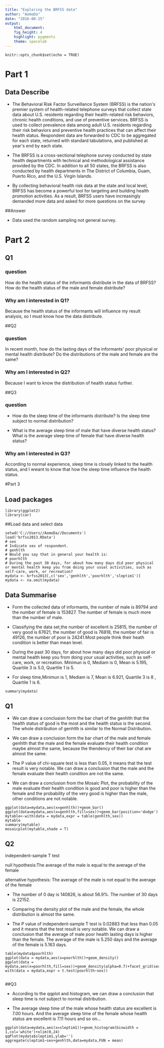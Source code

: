 ```yaml
---
title: "Exploring the BRFSS data"
author: "AomoDa"
date: "2016-08-25"
output: 
    html_document:
    fig_height: 4
    highlight: pygments
    theme: spacelab
---
```


```{r setup, include=FALSE}
knitr::opts_chunk$set(echo = TRUE)
```

 
# Part 1
## Data  Describe

 * The Behavioral Risk Factor Surveillance System (BRFSS) is the nation's premier system of health-related telephone surveys that collect state data about U.S. residents regarding their health-related risk behaviors, chronic health conditions, and use of preventive services. BRFSS is used to collect prevalence data among adult U.S. residents regarding their risk behaviors and preventive health practices that can affect their health status. Respondent data are forwarded to CDC to be aggregated for each state, returned with standard tabulations, and published at year's end by each state.
 
 * The BRFSS is a cross-sectional telephone survey conducted by state health departments with technical and methodological assistance provided by the CDC. In addition to all 50 states, the BRFSS is also conducted by health departments in The District of Columbia, Guam, Puerto Rico, and the U.S. Virgin Islands.
 
  * By collecting behavioral health risk data at the state and local level, BRFSS has become a powerful tool for targeting and building health promotion activities. As a result, BRFSS users have increasingly demanded more data and asked for more questions on the survey

##Answer

 * Data used the random sampling not general survey.
 
# Part 2

## Q1

### question
How do the health status of the informants distribute in the data of BRFSS? How do the health status of the male and female distribute?

### Why am I interested in Q1? 
  
Because the health status of the informants will influence my result analysis, so I must know how the data distribute. 
   
##Q2 

### question
In recent month, how do the lasting days of the informants' poor physical or mental health distribute? Do the distributions of the male and female are the same?

### Why am I interested in Q2?

Because I want to know the distribution of health status further.


##Q3
    
### question

* How do the sleep time of the informants distribute? Is the sleep time subject to normal distribution?
   
* What is the average sleep time of male that have diverse health status?
What is the average sleep time of female that have diverse health status?
   

### Why am I interested in Q3?
  
According to normal experience, sleep time is closely linked to the health status, and I wwant to know that how the sleep time influence the health status.   
    
#Part 3

## Load packages

```{r load-packages, message = FALSE}
library(ggplot2)
library(car)
```

##Load data and select data
```{r}
setwd('C://Users//AomoDa//Documents')
load('brfss2013.RData')
# sex
# Indicate sex of respondent.
# genhlth
# Would you say that in general your health is:
# poorhlth
# During the past 30 days, for about how many days did poor physical or mental health keep you from doing your usual activities, such as self-care, work, or recreation?
mydata <- brfss2013[,c('sex','genhlth','poorhlth','sleptim1')]
mydata <- na.omit(mydata)
```

## Data Summarise
  
*  Form the collected data of informants, the number of male is 89794 and the number of female is 153827. The number of female is much more than the number of male.   
    
*  Classifying the data set,the number of excellent is 25815, the number of very good is 67621, the number of good is 76818, the number of fair is 49126, the number of poor is 24241.Most people think their heath condition is better than mean level. 
    
* During the past 30 days, for about how many days did poor physical or mental health keep you from doing your usual activities, such as self-care, work, or recreation. Minimun is 0, Mediam is 0, Mean is 5.195, Quartile 3 is 5.0, Quartile 1 is 5.

* For sleep time,Minimun is 1, Mediam is 7, Mean is 6.921, Quartile 3 is 8 , Quartile 1 is 6.

 
```{r}
summary(mydata)
```

## Q1

* We can draw a conclusion form the bar chart of the genhlth that the health status of good is the most and the health status is the second. The whole distribution of genhlth is similar to the Normal Distribution.  
     
* We can draw a conclusion form the bar chart of the male and female genhlth that the male and the female evaluate their health condition maybe almost the same, because the thendency of their bar chat are almost the same.

* The P value of chi-square test is less than 0.05, it means that the test result is very notable. We can draw a conclusion that the male and the female evaluate their health condition are not the same.  
     
* We can draw a conclusion from the Mosaic Plot, the probability of the male evaluate their health condition is good and poor is higher than the female and the probability of the very good is higher than the male, other  conditions are not notable.

```{r}
ggplot(data=mydata,aes(x=genhlth))+geom_bar()
ggplot(data=mydata,aes(x=genhlth,fill=sex))+geom_bar(position='dodge')
mytable<-with(data = mydata,expr = table(genhlth,sex))
mytable
summary(mytable)
mosaicplot(mytable,shade = T)

```

## Q2

independent-sample T test

null hypothesis:The average of the male is equal to the average of the female

alternative hypothesis: The average of the male is not  equal to the average of the female


* The number of 0 day is 140826, is about 56.9%. The number of 30 days is 22152.

* Comparing the density plot of the male and the female, the whole distribution is almost the same.

* The P value of independent-sample T test is 0.02883 that less than 0.05 and it means that the test result is very notable. We can draw a conclusion that the average of male poor health lasting days is higher than the female. The average of the male is 5.250 days and the average of the female is 5.163 days.





```{r}
table(mydata$poorhlth)
ggplot(data = mydata,aes(x=poorhlth))+geom_density()
ggplot(data = mydata,aes(x=poorhlth,fill=sex))+geom_density(alpha=0.7)+facet_grid(sex~.)
with(data = mydata,expr = t.test(poorhlth~sex))


```


##Q3

 * According to the qqplot and histogram, we can draw a conclusion that sleep time is not subject to normal distribution.
 
 * The average sleep time of the male whose health status are excellent is 7.00 hours. And the average sleep time of the female whose health status are excellent is 7.11 hours and so on...


```{r}
ggplot(data=mydata,aes(x=sleptim1))+geom_histogram(binwidth = 1,col='white')+xlim(0,24)
qqPlot(mydata$sleptim1,ylab='')
aggregate(sleptim1~sex+genhlth,data=mydata,FUN = mean)
```

